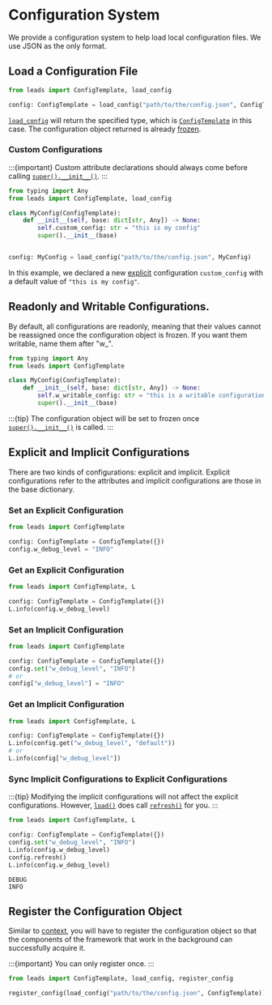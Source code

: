 # Configuration System

We provide a configuration system to help load local configuration files. We use JSON as the only format.

## Load a Configuration File

```python
from leads import ConfigTemplate, load_config

config: ConfigTemplate = load_config("path/to/the/config.json", ConfigTemplate)
```

[`load_config`](#leads.config.registry.load_config) will return the specified type, which is 
[`ConfigTemplate`](#leads.config.template.ConfigTemplate) in this case. The configuration object returned is already 
[frozen](#readonly-and-writable-configurations).

### Custom Configurations

:::{important}
Custom attribute declarations should always come before calling 
[`super().__init__()`](#leads.config.template.ConfigTemplate).
:::

```python
from typing import Any
from leads import ConfigTemplate, load_config

class MyConfig(ConfigTemplate):
    def __init__(self, base: dict[str, Any]) -> None:
        self.custom_config: str = "this is my config"
        super().__init__(base)


config: MyConfig = load_config("path/to/the/config.json", MyConfig)
```

In this example, we declared a new [explicit](#explicit-and-implicit-configurations) configuration `custom_config` with
a default value of `"this is my config"`.

## Readonly and Writable Configurations.

By default, all configurations are readonly, meaning that their values cannot be reassigned once the configuration
object is frozen. If you want them writable, name them after "w_".

```python
from typing import Any
from leads import ConfigTemplate

class MyConfig(ConfigTemplate):
    def __init__(self, base: dict[str, Any]) -> None:
        self.w_writable_config: str = "this is a writable configuration"
        super().__init__(base)
```

:::{tip}
The configuration object will be set to frozen once [`super().__init__()`](#leads.config.template.ConfigTemplate) is 
called.
:::

## Explicit and Implicit Configurations

There are two kinds of configurations: explicit and implicit. Explicit configurations refer to the attributes and 
implicit configurations are those in the base dictionary.

### Set an Explicit Configuration

```python
from leads import ConfigTemplate

config: ConfigTemplate = ConfigTemplate({})
config.w_debug_level = "INFO"
```

### Get an Explicit Configuration

```python
from leads import ConfigTemplate, L

config: ConfigTemplate = ConfigTemplate({})
L.info(config.w_debug_level)
```

### Set an Implicit Configuration

```python
from leads import ConfigTemplate

config: ConfigTemplate = ConfigTemplate({})
config.set("w_debug_level", "INFO")
# or
config["w_debug_level"] = "INFO"
```

### Get an Implicit Configuration

```python
from leads import ConfigTemplate, L

config: ConfigTemplate = ConfigTemplate({})
L.info(config.get("w_debug_level", "default"))
# or
L.info(config["w_debug_level"])
```

### Sync Implicit Configurations to Explicit Configurations

:::{tip}
Modifying the implicit configurations will not affect the explicit configurations. However,
[`load()`](#leads.config.template.ConfigTemplate.load) does call 
[`refresh()`](#leads.config.template.ConfigTemplate.refresh) for you.
:::

```python
from leads import ConfigTemplate, L

config: ConfigTemplate = ConfigTemplate({})
config.set("w_debug_level", "INFO")
L.info(config.w_debug_level)
config.refresh()
L.info(config.w_debug_level)
```

```shell
DEBUG
INFO
```

## Register the Configuration Object

Similar to [context](register_the_context), you will have to register the configuration object so that the components
of the framework that work in the background can successfully acquire it.

:::{important}
You can only register once.
:::

```python
from leads import ConfigTemplate, load_config, register_config

register_config(load_config("path/to/the/config.json", ConfigTemplate))
```


